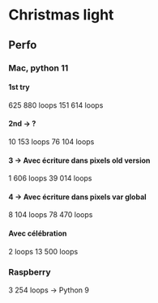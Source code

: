 # Christmas light

## Perfo

### Mac, python 11

#### 1st try

625 880 loops
151 614 loops

#### 2nd → ?

10 153 loops
76 104 loops

#### 3 → Avec écriture dans pixels old version
1 606 loops
39 014 loops

#### 4 → Avec écriture dans pixels var global
8 104 loops
78 470 loops

#### Avec célébration
2 loops
13 500 loops

### Raspberry

3 254 loops -> Python 9


